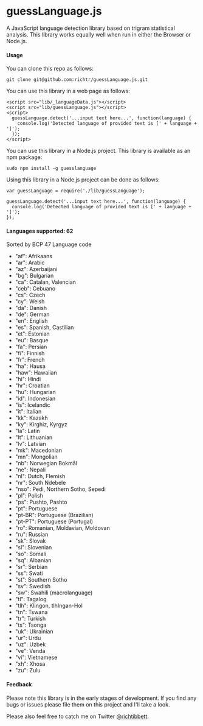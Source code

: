 guessLanguage.js
====================

A JavaScript language detection library based on trigram statistical analysis. This library works equally well when run in either the Browser or Node.js.

#### Usage ####

You can clone this repo as follows:

    git clone git@github.com:richtr/guessLanguage.js.git

You can use this library in a web page as follows:

    <script src="lib/_languageData.js"></script>
    <script src="lib/guessLanguage.js"></script>
    <script>
      guessLanguage.detect('...input text here...', function(language) {
        console.log('Detected language of provided text is [' + language + ']');
      });
    </script>

You can use this library in a Node.js project. This library is available as an npm package:

    sudo npm install -g guesslanguage

Using this library in a Node.js project can be done as follows:

    var guessLanguage = require('./lib/guessLanguage');

    guessLanguage.detect('...input text here...', function(language) {
      console.log('Detected language of provided text is [' + language + ']');
    });

#### Languages supported: 62 ####
Sorted by BCP 47 Language code

* "af": Afrikaans
* "ar": Arabic
* "az": Azerbaijani
* "bg": Bulgarian
* "ca": Catalan, Valencian
* "ceb": Cebuano
* "cs": Czech
* "cy": Welsh
* "da": Danish
* "de": German
* "en": English
* "es": Spanish, Castilian
* "et": Estonian
* "eu": Basque
* "fa": Persian
* "fi": Finnish
* "fr": French
* "ha": Hausa
* "haw": Hawaiian
* "hi": Hindi
* "hr": Croatian
* "hu": Hungarian
* "id": Indonesian
* "is": Icelandic
* "it": Italian
* "kk": Kazakh
* "ky": Kirghiz, Kyrgyz
* "la": Latin
* "lt": Lithuanian
* "lv": Latvian
* "mk": Macedonian
* "mn": Mongolian
* "nb": Norwegian Bokmål
* "ne": Nepali
* "nl": Dutch, Flemish
* "nr": South Ndebele
* "nso": Pedi, Northern Sotho, Sepedi
* "pl": Polish
* "ps": Pushto, Pashto
* "pt": Portuguese
* "pt-BR": Portuguese (Brazilian)
* "pt-PT": Portuguese (Portugal)
* "ro": Romanian, Moldavian, Moldovan
* "ru": Russian
* "sk": Slovak
* "sl": Slovenian
* "so": Somali
* "sq": Albanian
* "sr": Serbian
* "ss": Swati
* "st": Southern Sotho
* "sv": Swedish
* "sw": Swahili (macrolanguage)
* "tl": Tagalog
* "tlh": Klingon, tlhIngan-Hol
* "tn": Tswana
* "tr": Turkish
* "ts": Tsonga
* "uk": Ukrainian
* "ur": Urdu
* "uz": Uzbek
* "ve": Venda
* "vi": Vietnamese
* "xh": Xhosa
* "zu": Zulu

#### Feedback ####

Please note this library is in the early stages of development. If you find any bugs or issues please file them on this project and I'll take a look.

Please also feel free to catch me on Twitter [@richtibbett](http://twitter.com/richtibbett/).
